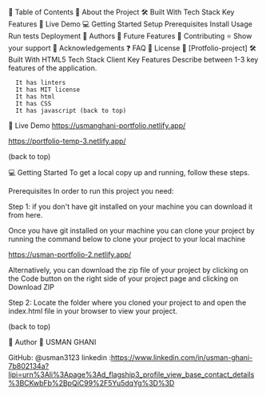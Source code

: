 📗 Table of Contents 
    📖 About the Project 🛠 Built With Tech Stack Key Features 
    🚀 Live Demo 
💻 Getting Started 
    Setup 
    Prerequisites 
    Install 
    Usage 
    Run 
    tests 
    Deployment 
👥 Authors 🔭 
Future Features 
🤝 Contributing 
⭐️ Show your support 
🙏 Acknowledgements 
❓ FAQ 
 📝 License
📖 [Protfolio-project] 
  🛠 Built With HTML5 
    Tech Stack 
      Client 
    Key Features 
       Describe between 1-3 key features of the application.

      It has linters 
      It has MIT license 
      It has html 
      It has CSS 
      It has javascript (back to top)

🚀 Live Demo https://usmanghani-portfolio.netlify.app/

https://portfolio-temp-3.netlify.app/

(back to top)

💻 Getting Started To get a local copy up and running, follow these steps.

Prerequisites In order to run this project you need:

Step 1: if you don't have git installed on your machine you can download it from here.

Once you have git installed on your machine you can clone your project by running the command below to clone your project to your local machine

https://usman-portfolio-2.netlify.app/

Alternatively, you can download the zip file of your project by clicking on the Code button on the right side of your project page and clicking on Download ZIP

Step 2: Locate the folder where you cloned your project to and open the index.html file in your browser to view your project.

(back to top)

👥 Author 👤 USMAN GHANI

GitHub: @usman3123 linkedin :https://www.linkedin.com/in/usman-ghani-7b802134a?lipi=urn%3Ali%3Apage%3Ad_flagship3_profile_view_base_contact_details%3BCKwbFb%2BpQiC99%2F5Yu5dqYg%3D%3D
